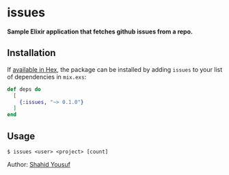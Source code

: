 # issues

**Sample Elixir application that fetches github issues from a repo.**

## Installation

If [available in Hex](https://hex.pm/docs/publish), the package can be installed
by adding `issues` to your list of dependencies in `mix.exs`:

```elixir
def deps do
  [
    {:issues, "~> 0.1.0"}
  ]
end
```
## Usage
```
$ issues <user> <project> [count]
```

Author: [Shahid Yousuf](http://shahidyousuf.com)

